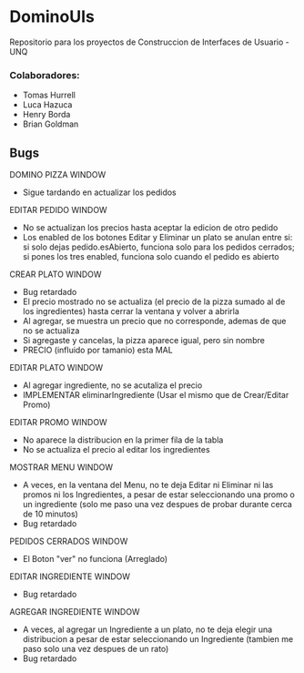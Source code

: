 # DominoUIs
Repositorio para los proyectos de Construccion de Interfaces de Usuario - UNQ

### Colaboradores:
- Tomas Hurrell
- Luca Hazuca
- Henry Borda
- Brian Goldman



## Bugs

DOMINO PIZZA WINDOW
- Sigue tardando en actualizar los pedidos

EDITAR PEDIDO WINDOW
- No se actualizan los precios hasta aceptar la edicion de otro pedido
- Los enabled de los botones Editar y Eliminar un plato se anulan entre si: si solo dejas pedido.esAbierto, funciona solo para los  pedidos cerrados; si pones los tres enabled, funciona solo cuando el pedido es abierto 

CREAR PLATO WINDOW
- Bug retardado
- El precio mostrado no se actualiza (el precio de la pizza sumado al de los ingredientes) hasta cerrar la ventana y volver a abrirla
- Al agregar, se muestra un precio que no corresponde, ademas de que no se actualiza
- Si agregaste y cancelas, la pizza aparece igual, pero sin nombre
- PRECIO (influido por tamanio) esta MAL

EDITAR PLATO WINDOW
- Al agregar ingrediente, no se acutaliza el precio
- IMPLEMENTAR eliminarIngrediente (Usar el mismo que de Crear/Editar Promo)

EDITAR PROMO WINDOW
- No aparece la distribucion en la primer fila de la tabla
- No se actualiza el precio al editar los ingredientes

MOSTRAR MENU WINDOW
- A veces, en la ventana del Menu, no te deja Editar ni Eliminar ni las promos ni los Ingredientes, a pesar de estar seleccionando una promo o un ingrediente (solo me paso una vez despues de probar durante cerca de 10 minutos)
- Bug retardado

PEDIDOS CERRADOS WINDOW
- El Boton "ver" no funciona (Arreglado)

EDITAR INGREDIENTE WINDOW
- Bug retardado

AGREGAR INGREDIENTE WINDOW
- A veces, al agregar un Ingrediente a un plato, no te deja elegir una distribucion a pesar de estar seleccionando un Ingrediente (tambien me paso solo una vez despues de un rato)
- Bug retardado

